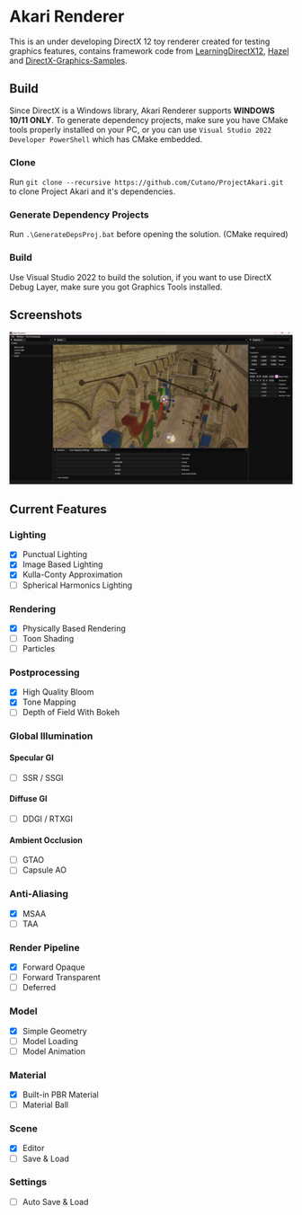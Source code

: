 # Akari Renderer
This is an under developing DirectX 12 toy renderer created for testing graphics features, contains framework code from [LearningDirectX12](https://github.com/jpvanoosten/LearningDirectX12), [Hazel](https://github.com/TheCherno/Hazel) and [DirectX-Graphics-Samples](https://github.com/microsoft/DirectX-Graphics-Samples).

## Build
Since DirectX is a Windows library, Akari Renderer supports **WINDOWS 10/11 ONLY**. To generate dependency projects, make sure you have CMake tools properly installed on your PC, or you can use `Visual Studio 2022 Developer PowerShell` which has CMake embedded.

### Clone
Run `git clone --recursive https://github.com/Cutano/ProjectAkari.git` to clone Project Akari and it's dependencies.

### Generate Dependency Projects
Run  `.\GenerateDepsProj.bat` before opening the solution. (CMake required)

### Build
Use Visual Studio 2022 to build the solution, if you want to use DirectX Debug Layer, make sure you got Graphics Tools installed.

## Screenshots
![Sponza-10-19-2022](Images/Sponza-10-19-2022.png)

## Current Features

### Lighting
- [x] Punctual Lighting
- [x] Image Based Lighting
- [x] Kulla-Conty Approximation
- [ ] Spherical Harmonics Lighting

### Rendering
- [x] Physically Based Rendering
- [ ] Toon Shading
- [ ] Particles

### Postprocessing
- [x] High Quality Bloom
- [x] Tone Mapping
- [ ] Depth of Field With Bokeh

### Global Illumination
#### Specular GI
- [ ] SSR / SSGI
#### Diffuse GI
- [ ] DDGI / RTXGI
#### Ambient Occlusion
- [ ] GTAO
- [ ] Capsule AO

### Anti-Aliasing
- [x] MSAA
- [ ] TAA

### Render Pipeline
- [x] Forward Opaque
- [ ] Forward Transparent
- [ ] Deferred

### Model
- [x] Simple Geometry
- [ ] Model Loading
- [ ] Model Animation

### Material
- [x] Built-in PBR Material
- [ ] Material Ball

### Scene
- [x] Editor
- [ ] Save & Load

### Settings
- [ ] Auto Save & Load 